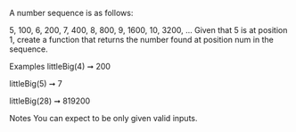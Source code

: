 A number sequence is as follows:

5, 100, 6, 200, 7, 400, 8, 800, 9, 1600, 10, 3200, ...
Given that 5 is at position 1, create a function that returns the number found at position num in the sequence.

Examples
littleBig(4) ➞ 200

littleBig(5) ➞ 7

littleBig(28) ➞ 819200

Notes
You can expect to be only given valid inputs.